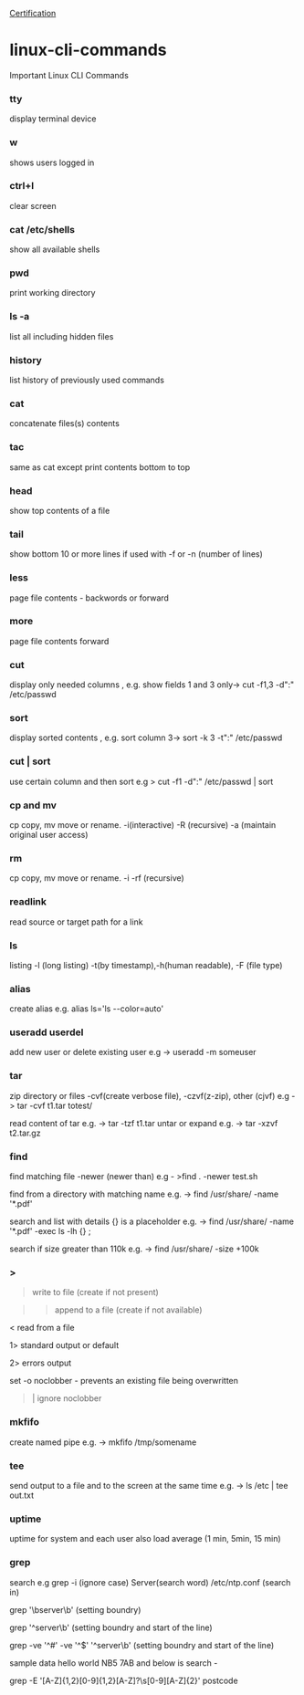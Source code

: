 [Certification](https://drive.google.com/file/d/1WpD6NaGQVblUNcBCFXkSDQRy0J4anx5V/view)

# linux-cli-commands
Important Linux CLI Commands 

### tty
display terminal device
### w
shows users logged in
### ctrl+l
clear screen
### cat /etc/shells 
show all available shells
### pwd 
print working directory 
### ls -a 
list all including hidden files
### history
list history of previously used commands 
### cat 
concatenate files(s) contents
### tac 
same as cat except print contents bottom to top
### head
show top contents of a file
### tail 
show bottom 10 or more lines if used with -f or -n (number of lines)
### less
page file contents - backwords or forward
### more 
page file contents forward 
### cut
display only needed columns , e.g. show fields 1 and 3 only-> cut -f1,3 -d":" /etc/passwd 
### sort
display sorted contents , e.g. sort column 3-> sort -k 3 -t":" /etc/passwd
### cut | sort
use certain column and then sort  e.g > cut -f1 -d":" /etc/passwd | sort 
### cp  and mv 
cp copy, mv move or rename.  -i(interactive) -R (recursive) -a (maintain original user access)
### rm 
cp copy, mv move or rename.  -i -rf (recursive)
### readlink
read source or target path for a link
### ls 
listing -l (long listing) -t(by timestamp),-h(human readable), -F (file type)
### alias 
create alias e.g. alias ls='ls --color=auto'
### useradd  userdel
add new user or delete existing user e.g -> useradd -m someuser
### tar
zip directory or files -cvf(create verbose file), -czvf(z-zip), other (cjvf) e.g -> tar -cvf t1.tar totest/

read content of tar e.g. -> tar -tzf t1.tar
untar or expand  e.g. -> tar -xzvf t2.tar.gz 
### find 
find matching file -newer (newer than)  e.g - >find . -newer test.sh  

find from a directory with matching name e.g. -> find /usr/share/ -name '*.pdf'

search and list with details {} is a placeholder e.g. -> find /usr/share/ -name '*.pdf' -exec ls -lh {} \;

search if size greater than 110k e.g. -> find /usr/share/ -size +100k

### > 
> write to file (create if not present)

>> append to a file (create if not available)

< read from a file

1> standard output or default

2> errors output 

set -o noclobber - prevents an existing file being overwritten

>| ignore noclobber

### mkfifo 
create named pipe e.g. -> mkfifo /tmp/somename
### tee 
send output to a file and to the screen at the same time e.g. -> ls /etc | tee out.txt 
### uptime
uptime for system and each user also load average (1 min, 5min, 15 min)
### grep 
search e.g grep -i (ignore case) Server(search word) /etc/ntp.conf (search in)

grep '\bserver\b' (setting boundry) 

grep '^server\b' (setting boundry and start of the line) 

grep -ve '^#' -ve '^$' '^server\b' (setting boundry and start of the line) 

sample data hello world NB5 7AB and below is search - 

grep -E '[A-Z]{1,2}[0-9]{1,2}[A-Z]?\s[0-9][A-Z]{2}' postcode 



